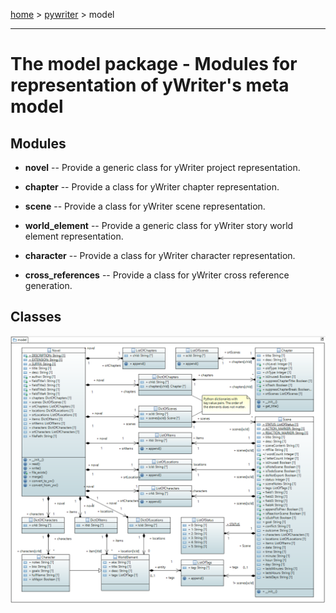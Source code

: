 [home](../../index) > [pywriter](pywriter) > model

---

# The model package - Modules for representation of yWriter's meta model
 
## Modules
 
- **novel** -- Provide a generic class for yWriter project representation.

- **chapter** -- Provide a class for yWriter chapter representation.

- **scene** -- Provide a class for yWriter scene representation.

- **world_element** -- Provide a generic class for yWriter story world element representation.

- **character** -- Provide a class for yWriter character representation.

- **cross_references** -- Provide a class for yWriter cross reference generation.

## Classes

![model package class diagram](img/model_package_class_diagram.png)